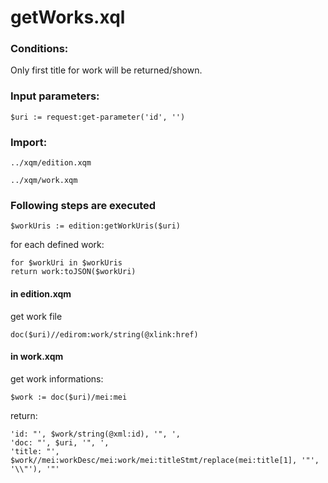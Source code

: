 # getWorks.xql
### Conditions:
Only first title for work will be returned/shown.
### Input parameters:
```
$uri := request:get-parameter('id', '')
```
### Import:
```
../xqm/edition.xqm

../xqm/work.xqm
```
### Following steps are executed
```
$workUris := edition:getWorkUris($uri)
```
for each defined work:
```
for $workUri in $workUris
return work:toJSON($workUri)
```
#### in edition.xqm
get work file
```
doc($uri)//edirom:work/string(@xlink:href)
```
#### in work.xqm
get work informations:
```
$work := doc($uri)/mei:mei
```
return:
```
'id: "', $work/string(@xml:id), '", ',
'doc: "', $uri, '", ',
'title: "', $work//mei:workDesc/mei:work/mei:titleStmt/replace(mei:title[1], '"', '\\"'), '"'
```





